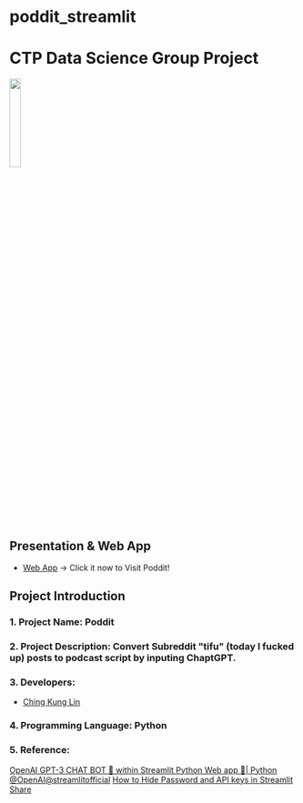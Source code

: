 # poddit_streamlit
# CTP Data Science Group Project
<p align="left">
<img src="https://media-exp1.licdn.com/dms/image/C4E0BAQE2heJzO0qrMA/company-logo_200_200/0/1657824337700?e=2147483647&v=beta&t=lOco_8ge4JOQea6C5JBXpuieNKbVoi6q-WLzIo7aTJY" width=20%>
</p>

## Presentation & Web App 
 - [Web App](https://sheisol310-poddit-streamlit-app-qihp7g.streamlit.app/) -> Click it now to Visit Poddit!

## Project Introduction 
### 1. Project Name: Poddit 
### 2. Project Description: Convert Subreddit "tifu" (today I fucked up) posts to podcast script by inputing ChaptGPT. 
### 3. Developers:    
- [Ching Kung Lin](https://www.linkedin.com/in/chingkung310/)       

### 4. Programming Language: Python

### 5. Reference:
[OpenAI GPT-3 CHAT BOT 🤖 within Streamlit Python Web app 🚀| Python @OpenAI​ @streamlitofficial](https://www.youtube.com/watch?v=BHwVRI9N8B0)
[How to Hide Password and API keys in Streamlit Share](https://www.youtube.com/watch?v=oWxAZoyyzCc)


